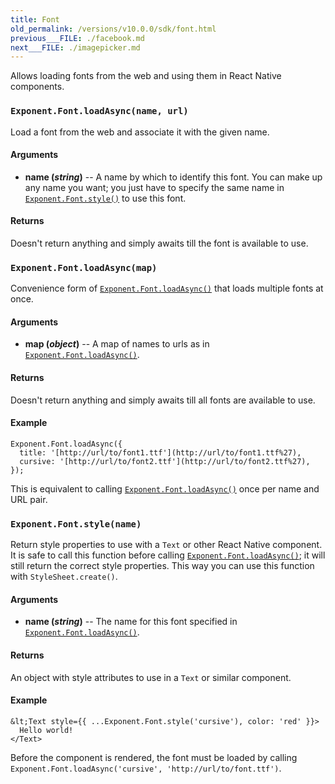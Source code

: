 ```yaml
---
title: Font
old_permalink: /versions/v10.0.0/sdk/font.html
previous___FILE: ./facebook.md
next___FILE: ./imagepicker.md
---
```


Allows loading fonts from the web and using them in React Native components.

### `Exponent.Font.loadAsync(name, url)`

Load a font from the web and associate it with the given name.

#### Arguments

-   **name (_string_)** -- A name by which to identify this font. You can make up any name you want; you just have to specify the same name in [`Exponent.Font.style()`](#Exponent.Font.style "Exponent.Font.style") to use this font.

#### Returns

Doesn't return anything and simply awaits till the font is available to use.

### `Exponent.Font.loadAsync(map)`

Convenience form of [`Exponent.Font.loadAsync()`](#Exponent.Font.loadAsync "Exponent.Font.loadAsync") that loads multiple fonts at once.

#### Arguments

-   **map (_object_)** -- A map of names to urls as in [`Exponent.Font.loadAsync()`](#Exponent.Font.loadAsync "Exponent.Font.loadAsync").

#### Returns

Doesn't return anything and simply awaits till all fonts are available to use.

#### Example

    Exponent.Font.loadAsync({
      title: '[http://url/to/font1.ttf'](http://url/to/font1.ttf%27),
      cursive: '[http://url/to/font2.ttf'](http://url/to/font2.ttf%27),
    });

This is equivalent to calling [`Exponent.Font.loadAsync()`](#Exponent.Font.loadAsync "Exponent.Font.loadAsync") once per name and URL pair.

### `Exponent.Font.style(name)`

Return style properties to use with a `Text` or other React Native component. It is safe to call this function before calling [`Exponent.Font.loadAsync()`](#Exponent.Font.loadAsync "Exponent.Font.loadAsync"); it will still return the correct style properties. This way you can use this function with `StyleSheet.create()`.

#### Arguments

-   **name (_string_)** -- The name for this font specified in [`Exponent.Font.loadAsync()`](#Exponent.Font.loadAsync "Exponent.Font.loadAsync").

#### Returns

An object with style attributes to use in a `Text` or similar component.

#### Example

    &lt;Text style={{ ...Exponent.Font.style('cursive'), color: 'red' }}>
      Hello world!
    </Text>

Before the component is rendered, the font must be loaded by calling `Exponent.Font.loadAsync('cursive', 'http://url/to/font.ttf')`.
